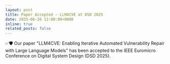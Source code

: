 ```yaml
---
layout: post
title: Paper Accepted — LLM4CVE at DSD 2025
date: 2025-06-26 12:00:00+0000
inline: true
related_posts: false
---
```


✅🛡️ Our paper "LLM4CVE: Enabling Iterative Automated Vulnerability Repair with Large Language Models" has been accepted to the IEEE Euromicro Conference on Digital System Design (DSD 2025).
